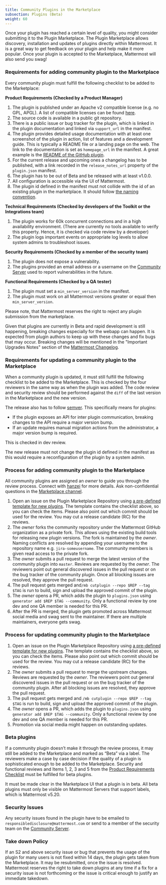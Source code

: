 ```yaml
---
title: Community Plugins in the Marketplace
subsection: Plugins (Beta)
weight: 60
---
```


Once your plugin has reached a certain level of quality, you might consider submitting it to the Plugin Marketplace. The Plugin Marketplace allows discovery, installation and updates of plugins directly within Mattermost. It is a great way to get feedback on your plugin and help make it more popular. Once your plugin is accepted to the Marketplace, Mattermost will also send you swag!

### Requirements for adding community plugin to the Marketplace
Every community plugin must fulfill the following checklist to be added to the Marketplace:

**Product Requirements (Checked by a Product Manager)**

1. The plugin is published under an Apache v2 compatible license (e.g. no GPL, APGL). A list of compatible licenses can be found [here](https://apache.org/legal/resolved.html#category-a).
2. The source code is available in a public git repository.
3. There is a public issue or bug tracker for the plugin, which is linked in the plugin documentation and linked via `support_url` in the manifest.
4. The plugin provides detailed usage documentation with at least one screenshot of the plugin in action, list of features and a development guide. This is typically a README file or a landing page on the web. The link to the documentation is set as `homepage_url` in the manifest. A great example is the [README of the GitHub plugin](https://github.com/mattermost/mattermost-plugin-github/blob/master/README.md).
5. For the current release and upcoming ones a changelog has to be published, with a link recorded in the `release_notes_url` property of the `plugin.json` manifest.
6. The plugin has to be out of Beta and be released with at least v1.0.0.
7. All configuration is accessible via the UI of Mattermost.
8. The plugin id defined in the manifest must not collide with the id of an existing plugin in the marketplace. It should follow [the naming convention](https://developers.mattermost.com/extend/plugins/manifest-reference/#id).

**Technical Requirements (Checked by developers of the Toolkit or the Integrations team)**

1. The plugin works for 60k concurrent connections and in a high availability environment. (There are currently no tools available to verify this property. Hence, it is checked via code review by a developer)
2. The plugin logs important events on appropriate log levels to allow system admins to troubleshoot issues.

**Security Requirements (Checked by a member of the security team)**

1. The plugin does not expose a vulnerability.
2. The plugins provided an email address or a username on the [Community Server](https://community.mattermost) used to report vulnerabilities in the future.

**Functional Requirements (Checked by a QA tester)**

1. The plugin must set a `min_server_version` in the manifest.
2. The plugin must work on all Mattermost versions greater or equal then `min_server_version`.

Please note, that Mattermost reserves the right to reject any plugin submission from the marketplace.

Given that plugins are currently in Beta and rapid development is still happening, breaking changes especially for the webapp can happen. It is expected from plugin authors to keep up with these changes and fix bugs that may occur. Breaking changes will be mentioned in the "Important Upgrades Notes" section of the [Mattermost Changelog](https://docs.mattermost.com/administration/changelog.html).

### Requirements for updating a community plugin to the Marketplace
When a community plugin is updated, it must still fulfill the following checklist to be added to the Marketplace. This is checked by the four reviewers in the same way as when the plugin was added. The code review and security review should be performed against the `diff` of the last version in the Marketplace and the new version.

The release also has to follow [semver](https://semver.org/). This specifically means for plugins:

* If the plugin exposes an API for inter plugin communication, breaking changes to the API require a major version bump.
* If an update requires manual migration actions from the administrator, a major version bump is required.

This is checked in dev review.

The new release must not change the plugin id defined in the manifest as this would require a reconfiguration of the plugin by a system admin.

### Process for adding community plugin to the Marketplace
All community plugins are assigned an _owner_ to guide you through the review process. Connect with [hanzei](https://github.com/hanzei) for more details. Ask non-confidential questions in the [Marketplace channel](https://community.mattermost.com/core/channels/plugins-marketplace).

1. Open an issue on the Plugin Marketplace Repository using [a pre-defined template for new plugins](https://github.com/mattermost/mattermost-marketplace/issues/new?template=add_plugin.md). The template contains the checklist above, so you can check the items. Please also point out which commit should be used for the review. You may cut a release candidate (RC) for the reviews.
2. The _owner_ forks the community repository under the Mattermost GitHub organization as a private fork. This allows using the existing build tools for releasing new plugin versions. The fork is maintained by the _owner_. Naming conflicts are resolved by appending your username to the repository name e.g. `jira-someusername`. The community members is given read access to the private fork.
3. The _owner_ submits a pull request to merge the latest version of the community plugin into `master`. Reviews are requested by the _owner_. The reviewers point out general discovered issues in the pull request or on the bug tracker of the community plugin. Once all blocking issues are resolved, they approve the pull request.
4. The pull request gets merged and`/mb cutplugin --repo $REP --tag $TAG` is run to build, sign and upload the approved commit of the plugin.
5. The _owner_ opens a PR, which adds the plugin to `plugins.json` using `generator add $REP $TAG --community`. Only a functional review by one dev and one QA member is needed for this PR.
6. After the PR is merged, the plugin gets promoted across Mattermost social media and swag sent to the maintainer. If there are multiple maintainers, everyone gets swag.

### Process for updating community plugin to the Marketplace
1. Open an issue on the Plugin Marketplace Repository using [a pre-defined template for new plugins](https://github.com/mattermost/mattermost-marketplace/issues/new?template=update_plugin.md). The template contains the checklist above, so you can check the items. Please also point out which commit should be used for the review. You may cut a release candidate (RC) for the reviews.
2. The  _owner_ submits a pull request to merge the upstream changes. Reviews are requested by the _owner_. The reviewers point out general discovered issues in the pull request or on the bug tracker of the community plugin. After all blocking issues are resolved, they approve the pull request.
3. The pull request gets merged and `/mb cutplugin --repo $REP --tag $TAG` is run to build, sign and upload the approved commit of the plugin.
4. The _owner_ opens a PR, which adds the plugin to `plugins.json` using `generator add $REP $TAG --community`. Only a functional review by one dev and one QA member is needed for this PR.
5. Promotion via social media might happen on outstanding updates.

### Beta plugins
If a community plugin doesn’t make it through the review process, it may still be added to the Marketplace and marked as “Beta” via a label. The reviewers make a case by case decision if the quality of a plugin is sophisticated enough to be added to the Marketplace. Security and functional reviews and Items 1, 2, 3 and 5 from the [Product Requirements Checklist](#requirements-for-adding-community-plugin-to-the-marketplace) must be fulfilled for beta plugins.

It must be made clear in the Marketplace UI that a plugin is in beta. All beta plugins must only be visible on Mattermost Servers that support labels, which is Mattermost v5.20.

### Security Issues
Any security issues found in the plugin have to be emailed to `responsibledisclosure@mattermost.com` or send to a member of the security team on the [Community Server](https://community.mattermost.com/).

### Take down Policy
If an S2 and above security issue or bug that prevents the usage of the plugin for many users is not fixed within 14 days, the plugin gets taken from the Marketplace. It may be resubmitted, once the issue is resolved. Mattermost reserves the right to take down plugins at any time if a fix for a security issue is not forthcoming or the issue is critical enough to justify an immediate takedown.
